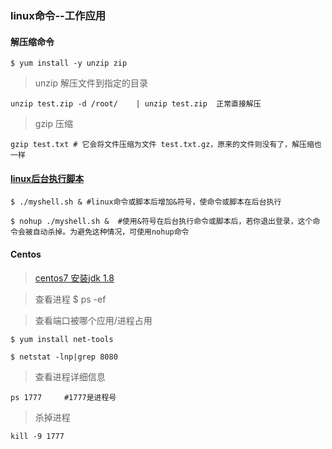### linux命令--工作应用

#### 解压缩命令

    $ yum install -y unzip zip

> unzip 解压文件到指定的目录

    unzip test.zip -d /root/    | unzip test.zip  正常直接解压
    
> gzip 压缩

    gzip test.txt # 它会将文件压缩为文件 test.txt.gz，原来的文件则没有了，解压缩也一样 
    
#### [linux后台执行脚本](https://www.cnblogs.com/rusking/p/5915672.html)

    $ ./myshell.sh & #linux命令或脚本后增加&符号，使命令或脚本在后台执行
    
    $ nohup ./myshell.sh &  #使用&符号在后台执行命令或脚本后，若你退出登录，这个命令会被自动杀掉。为避免这种情况，可使用nohup命令
    

#### Centos

> [centos7 安装jdk 1.8](https://www.cnblogs.com/ocean-sky/p/8392444.html)

> 查看进程 $ ps -ef

> 查看端口被哪个应用/进程占用

    $ yum install net-tools
    
    $ netstat -lnp|grep 8080
    
> 查看进程详细信息

    ps 1777     #1777是进程号
    
> 杀掉进程

    kill -9 1777
    


    
